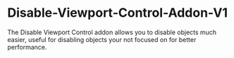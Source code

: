 # Disable-Viewport-Control-Addon-V1
The Disable Viewport Control addon allows you to disable objects much easier, useful for disabling objects your not focused on for better performance.
